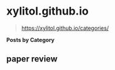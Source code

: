 # xylitol.github.io

> https://xylitol.github.io/categories/




**Posts by Category**

## paper review
